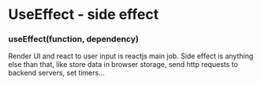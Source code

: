 # UseEffect - side effect
### useEffect(function, dependency)
Render UI and react to user input is reactjs main job.
Side effect is anything else than that, like store data in browser storage, send http requests to backend servers, set timers...
